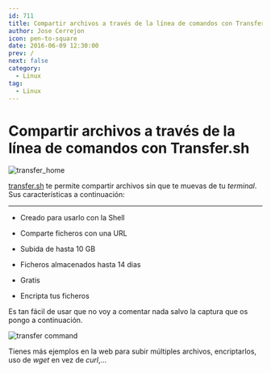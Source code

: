 ```yaml
---
id: 711
title: Compartir archivos a través de la línea de comandos con Transfer.sh
author: Jose Cerrejon
icon: pen-to-square
date: 2016-06-09 12:30:00
prev: /
next: false
category:
  - Linux
tag:
  - Linux
---
```


# Compartir archivos a través de la línea de comandos con Transfer.sh

![transfer_home](/images/2016/06/transfer_home.png)

[transfer.sh](https://transfer.sh/) te permite compartir archivos sin que te muevas de tu *terminal*. Sus características a continuación:

- - -
* Creado para usarlo con la Shell

* Comparte ficheros con una URL

* Subida de hasta 10 GB

* Ficheros almacenados hasta 14 dias

* Gratis

* Encripta tus ficheros

Es tan fácil de usar que no voy a comentar nada salvo la captura que os pongo a continuación.

![transfer command](/images/2016/06/transfer_command.png)

Tienes más ejemplos en la web para subir múltiples archivos, encriptarlos, uso de *wget* en vez de *curl*,...